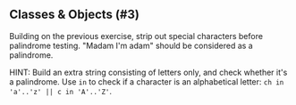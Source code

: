 ## Classes & Objects (#3)

Building on the previous exercise, strip out special characters
before palindrome testing. 
"Madam I'm adam" should be considered as a palindrome.

HINT: Build an extra string consisting of letters only, and check whether it's
a palindrome.
Use `in` to check if a character is an alphabetical letter:
`ch in 'a'..'z' || c in 'A'..'Z'`.